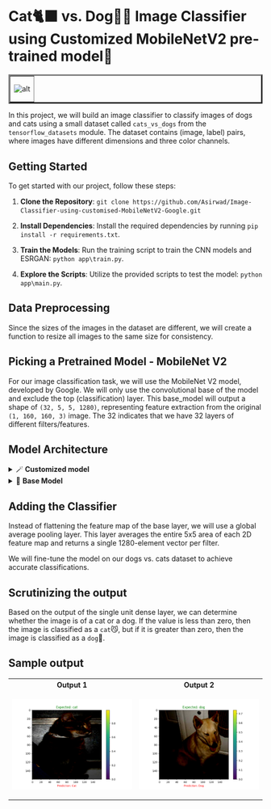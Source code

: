 # Cat🐈‍⬛ vs. Dog🐕‍🦺 Image Classifier using Customized MobileNetV2 pre-trained model🔎
<table align="center" border=3>
  <tr>
    <td>
      <p align="center">
        <img src="https://cdn.dribbble.com/users/710395/screenshots/2504947/cat_dog_byb_dribble.gif" alt="alt" width="300">
      </p>
    </td>
  </tr>
</table>

In this project, we will build an image classifier to classify images of dogs and cats using a small dataset called `cats_vs_dogs` from the `tensorflow_datasets` module. The dataset contains (image, label) pairs, where images have different dimensions and three color channels.

## Getting Started

To get started with our project, follow these steps:

1. **Clone the Repository**: `git clone https://github.com/Asirwad/Image-Classifier-using-customised-MobileNetV2-Google.git`

2. **Install Dependencies**: Install the required dependencies by running `pip install -r requirements.txt`.

5. **Train the Models**: Run the training script to train the CNN models and ESRGAN: `python app\train.py`.

6. **Explore the Scripts**: Utilize the provided scripts to test the model: `python app\main.py`.

## Data Preprocessing

Since the sizes of the images in the dataset are different, we will create a function to resize all images to the same size for consistency.

## Picking a Pretrained Model - MobileNet V2

For our image classification task, we will use the MobileNet V2 model, developed by Google. We will only use the convolutional base of the model and exclude the top (classification) layer. This base_model will output a shape of `(32, 5, 5, 1280)`, representing feature extraction from the original `(1, 160, 160, 3)` image. The 32 indicates that we have 32 layers of different filters/features.

## Model Architecture
<div>
  <details>
    <summary>
      🪄 <b>Customized model</b>
    </summary>
        <br />
      <p align="center">
        <table>
          <tr>
            <td><b><i>Customized model</i></b></td>
          </tr>
          <tr>
            <td>
              <p align="center">
                <img src="app/models/added_component.svg" alt="alt" width="200">
              </p>
            </td>
          </tr>
      </table>
    </p>
  </details>
</div>

<div>
  <details>
    <summary>
      🤖 <b>Base Model</b>
    </summary>
        <br />
      <p align="center">
        <table>
          <tr>
            <td><b><i>MobileNetV2</i></b></td>
          </tr>
          <tr>
            <td>
              <p align="center">
                <img src="app/models/base_model.svg" alt="alt" width="200">
              </p>
            </td>
          </tr>
      </table>
    </p>
  </details>
</div>

## Adding the Classifier

Instead of flattening the feature map of the base layer, we will use a global average pooling layer. This layer averages the entire 5x5 area of each 2D feature map and returns a single 1280-element vector per filter.

We will fine-tune the model on our dogs vs. cats dataset to achieve accurate classifications.

## Scrutinizing the output

Based on the output of the single unit dense layer, we can determine whether the image is of a cat or a dog. If the value is less than zero, then the image is classified as a `cat`😼, but if it is greater than zero, then the image is classified as a `dog`🐶.

## Sample output
<table>
  <th>Output 1</th>
  <th>Output 2</th>
  <tr>
    <td>
      <p align="center">
          <img src="app/results/figure_1.png" alt="figure_1.png" width="600">
      </p>
    </td>
     <td>
      <p align="center">
          <img src="app/results/figure_2.png" alt="figure_2.pngo" width="600">
      </p>
    </td>
  </tr>
</table>
